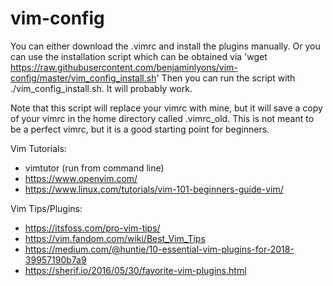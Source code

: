 # vim-config
You can either download the .vimrc and install the plugins manually. Or you can use the installation
script which can be obtained via 
	'wget https://raw.githubusercontent.com/benjaminlyons/vim-config/master/vim_config_install.sh'
Then you can run the script with ./vim_config_install.sh. It will probably work.

Note that this script will replace your vimrc with mine, but it will save a copy of your vimrc in 
the home directory called .vimrc_old. This is not meant to be a perfect vimrc, but it is a good
starting point for beginners.

Vim Tutorials:
- vimtutor (run from command line)
- https://www.openvim.com/
- https://www.linux.com/tutorials/vim-101-beginners-guide-vim/

Vim Tips/Plugins:
- https://itsfoss.com/pro-vim-tips/
- https://vim.fandom.com/wiki/Best_Vim_Tips
- https://medium.com/@huntie/10-essential-vim-plugins-for-2018-39957190b7a9
- https://sherif.io/2016/05/30/favorite-vim-plugins.html

